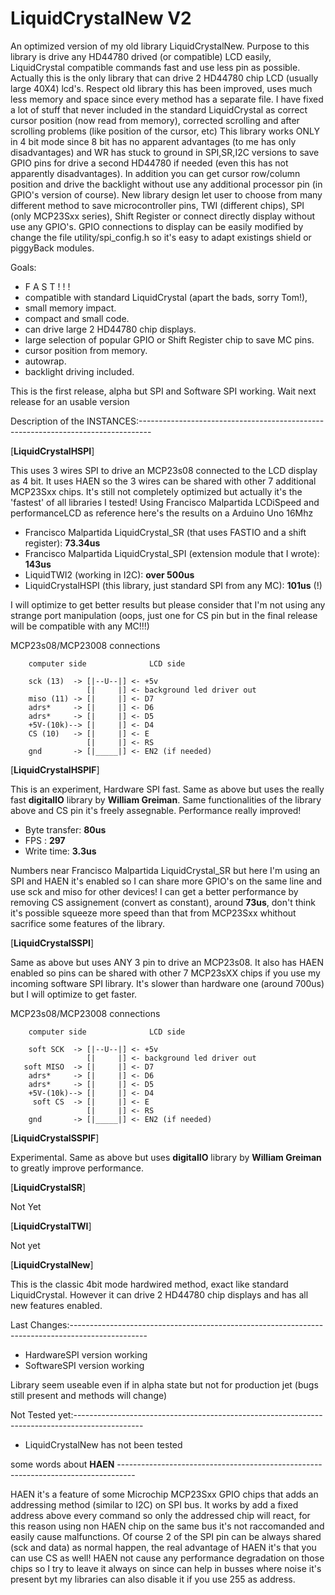 LiquidCrystalNew V2
===================

An optimized version of my old library LiquidCrystalNew.
Purpose to this library is drive any HD44780 drived (or compatible) LCD easily, LiquidCrystal compatible commands
fast and use less pin as possible. Actually this is the only library that can drive 2 HD44780 chip LCD (usually large
40X4) lcd's.
Respect old library this has been improved, uses much less memory and space since every method has a separate file.
I have fixed a lot of stuff that never included in the standard LiquidCrystal as correct cursor position (now read from memory),
corrected scrolling and after scrolling problems (like position of the cursor, etc)
This library works ONLY in 4 bit mode since 8 bit has no apparent advantages (to me has only disadvantages) and WR has
stuck to ground in SPI,SR,I2C versions to save GPIO pins for drive a second HD44780 if needed (even this has not
apparently disadvantages). In addition you can get cursor row/column position and drive the backlight without use any
additional processor pin (in GPIO's version of course). New library design let user to choose from many different method
to save microcontroller pins, TWI (different chips), SPI (only MCP23Sxx series), Shift Register or connect directly display
without use any GPIO's.
GPIO connections to display can be easily modified by change the file utility/spi_config.h so it's easy to adapt existings
 shield or piggyBack modules.

Goals:

 - F A S T ! ! !
 - compatible with standard LiquidCrystal (apart the bads, sorry Tom!),
 - small memory impact.
 - compact and small code.
 - can drive large 2 HD44780 chip displays.
 - large selection of popular GPIO or Shift Register chip to save MC pins.
 - cursor position from memory.
 - autowrap.
 - backlight driving included.

This is the first release, alpha but SPI and Software SPI working. Wait next release for an usable version

Description of the INSTANCES:---------------------------------------------------------------------------------

[<b>LiquidCrystalHSPI</b>]

This uses 3 wires SPI to drive an MCP23s08 connected to the LCD display as 4 bit. It uses HAEN so the 3 wires can be
shared with other 7 additional MCP23Sxx chips.
It's still not completely optimized but actually it's the 'fastest' of all libraries I tested!
Using Francisco Malpartida LCDiSpeed and performanceLCD as reference here's the results on a Arduino Uno 16Mhz

 - Francisco Malpartida LiquidCrystal_SR (that uses FASTIO and a shift register):  <b>73.34us</b>
 - Francisco Malpartida LiquidCrystal_SPI (extension module that I wrote): <b>143us</b>
 - LiquidTWI2 (working in I2C): <b>over 500us</b>
 - LiquidCrystalHSPI (this library, just standard SPI from any MC): <b>101us</b> (!)

I will optimize to get better results but please consider that I'm not using any strange port manipulation (oops, just one
for CS pin but in the final release will be compatible with any MC!!!)

MCP23s08/MCP23008 connections

        computer side              LCD side
                           
        sck (13)  -> [|--U--|] <- +5v
                     [|     |] <- background led driver out
        miso (11) -> [|     |] <- D7
        adrs*     -> [|     |] <- D6
        adrs*     -> [|     |] <- D5
        +5V-(10k)--> [|     |] <- D4
        CS (10)   -> [|     |] <- E
                     [|     |] <- RS
        gnd       -> [|_____|] <- EN2 (if needed)
        
[<b>LiquidCrystalHSPIF</b>]

This is an experiment, Hardware SPI fast.
Same as above but uses the really fast <b>digitalIO</b> library by <b>William Greiman</b>.
Same functionalities of the library above and CS pin it's freely assegnable. Performance really improved!

 - Byte transfer: <b>80us</b>
 - FPS : <b>297</b>
 - Write time: <b>3.3us</b>

Numbers near Francisco Malpartida LiquidCrystal_SR but here I'm using an SPI and HAEN it's enabled so I can share more
GPIO's on the same line and use sck and miso for other devices!
I can get a better performance by removing CS assignement (convert as constant), around <b>73us</b>,
 don't think it's possible squeeze more speed than that from MCP23Sxx whithout sacrifice some features of the library.

[<b>LiquidCrystalSSPI</b>]

Same as above but uses ANY 3 pin to drive an MCP23s08. It also has HAEN enabled so pins can be shared with other 7 MCP23sXX
chips if you use my incoming software SPI library. It's slower than hardware one (around 700us) but I will optimize to
get faster.

MCP23s08/MCP23008 connections

        computer side              LCD side
                           
        soft SCK  -> [|--U--|] <- +5v
                     [|     |] <- background led driver out
       soft MISO  -> [|     |] <- D7
        adrs*     -> [|     |] <- D6
        adrs*     -> [|     |] <- D5
        +5V-(10k)--> [|     |] <- D4
         soft CS  -> [|     |] <- E
                     [|     |] <- RS
        gnd       -> [|_____|] <- EN2 (if needed)
        
[<b>LiquidCrystalSSPIF</b>]

Experimental.
Same as above but uses <b>digitalIO</b> library by <b>William Greiman</b> to greatly improve performance.

[<b>LiquidCrystalSR</b>]

Not Yet

[<b>LiquidCrystalTWI</b>]

Not yet

[<b>LiquidCrystalNew</b>]

This is the classic 4bit mode hardwired method, exact like standard LiquidCrystal. However it can drive 2 HD44780 chip displays
and has all new features enabled.


Last Changes:-------------------------------------------------------------------------------------------------

 - HardwareSPI version working
 - SoftwareSPI version working
 
 Library seem useable even if in alpha state but not for production jet (bugs still present and methods will change)

Not Tested yet:-----------------------------------------------------------------------------------------------

 - LiquidCrystalNew has not been tested


some words about <b>HAEN</b> ----------------------------------------------------------------------------------

HAEN it's a feature of some Microchip MCP23Sxx GPIO chips that adds an addressing method (similar to I2C) on SPI bus.
It works by add a fixed address above every command so only the addressed chip will react, for this reason using 
non HAEN chip on the same bus it's not raccomanded and easily cause malfunctions. Of course 2 of the SPI pin can be
always shared (sck and data) as normal happen, the real advantage of HAEN it's that you can use CS as well!
HAEN not cause any performance degradation on those chips so I try to leave it always on since can help in busses
where noise it's present byt my libraries can also disable it if you use 255 as address.

